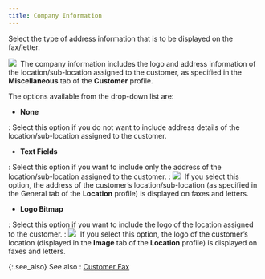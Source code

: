 ```yaml
---
title: Company Information
---
```



Select the type of address information that is to be displayed on the  fax/letter.


![]({{site.mc_baseurl}}/img/note.gif)  The  company information includes the logo and address information of the location/sub-location  assigned to the customer, as specified in the **Miscellaneous** tab of the **Customer** profile.


The options available from the drop-down list are:

- **None**

: Select this option if you do not want to include  address details of the location/sub-location assigned to the customer.

- **Text 
 Fields**

: Select this option if you want to include only the  address of the location/sub-location assigned to the customer.
: ![]({{site.mc_baseurl}}/img/note.gif)  If  you select this option, the address of the customer’s location/sub-location  (as specified in the General tab  of the **Location** profile) is displayed  on faxes and letters.

- **Logo 
 Bitmap**

: Select this option if you want to include the logo  of the location assigned to the customer.
: ![]({{site.mc_baseurl}}/img/note.gif)  If  you select this option, the logo of the customer’s location (displayed  in the **Image** tab of the **Location** profile) is displayed on faxes  and letters.


{:.see_also}
See also
: [Customer  Fax](JavaScript:RelatedTopics1.Click())
